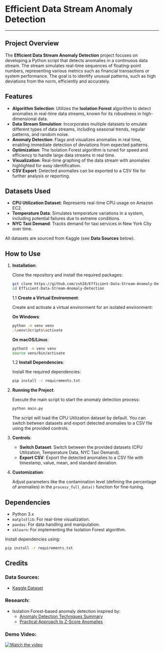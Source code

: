 # Efficient Data Stream Anomaly Detection
---

## Project Overview

The **Efficient Data Stream Anomaly Detection** project focuses on developing a Python script that detects anomalies in a continuous data stream. The stream simulates real-time sequences of floating-point numbers, representing various metrics such as financial transactions or system performance. The goal is to identify unusual patterns, such as high deviations from the norm, efficiently and accurately.

## Features

- **Algorithm Selection**: Utilizes the **Isolation Forest** algorithm to detect anomalies in real-time data streams, known for its robustness in high-dimensional data.
- **Data Stream Simulation**: Incorporates multiple datasets to emulate different types of data streams, including seasonal trends, regular patterns, and random noise.
- **Anomaly Detection**: Flags and visualizes anomalies in real time, enabling immediate detection of deviations from expected patterns.
- **Optimization**: The Isolation Forest algorithm is tuned for speed and efficiency to handle large data streams in real time.
- **Visualization**: Real-time graphing of the data stream with anomalies highlighted for easy identification.
- **CSV Export**: Detected anomalies can be exported to a CSV file for further analysis or reporting.

## Datasets Used

- **CPU Utilization Dataset**: Represents real-time CPU usage on Amazon EC2.
- **Temperature Data**: Simulates temperature variations in a system, including potential failures due to extreme conditions.
- **NYC Taxi Demand**: Tracks demand for taxi services in New York City over time.

All datasets are sourced from Kaggle (see **Data Sources** below).

## How to Use

1. **Installation**:

   Clone the repository and install the required packages:

   ```bash
   git clone https://github.com/zsh28/Efficient-Data-Stream-Anomaly-Detection
   cd Efficient-Data-Stream-Anomaly-Detection
   ```

   1.1 **Create a Virtual Environment**:

   Create and activate a virtual environment for an isolated environment:

   **On Windows**:
   ```bash
   python -m venv venv
   .\venv\Scripts\activate
   ```

   **On macOS/Linux**:
   ```bash
   python3 -m venv venv
   source venv/bin/activate
   ```

   1.2 **Install Dependencies**:

   Install the required dependencies:

   ```bash
   pip install -r requirements.txt
   ```

2. **Running the Project**:
   
   Execute the main script to start the anomaly detection process:

   ```bash
   python main.py
   ```

   The script will load the CPU Utilization dataset by default. You can switch between datasets and export detected anomalies to a CSV file using the provided controls.

3. **Controls**:
   - **Switch Dataset**: Switch between the provided datasets (CPU Utilization, Temperature Data, NYC Taxi Demand).
   - **Export CSV**: Export the detected anomalies to a CSV file with timestamp, value, mean, and standard deviation.

4. **Customization**:
   
   Adjust parameters like the contamination level (defining the percentage of anomalies) in the `process_full_data()` function for fine-tuning.

## Dependencies

- Python 3.x
- `matplotlib`: For real-time visualization.
- `pandas`: For data handling and manipulation.
- `sklearn`: For implementing the Isolation Forest algorithm.

Install dependencies using:

```bash
pip install -r requirements.txt
```

## Credits

### Data Sources:
- [Kaggle Dataset](https://www.kaggle.com/code/joshuaswords/time-series-anomaly-detection/input)

### Research:
- Isolation Forest-based anomaly detection inspired by:
  - [Anomaly Detection Techniques Summary](https://www.kaggle.com/code/praxitelisk/anomaly-detection-techniques-summary/notebook#Z-Score-anomalies-(Statistical-Method))
  - [Practical Approach to Z-Score Anomalies](https://medium.com/@akashsri306/detecting-anomalies-with-z-scores-a-practical-approach-2f9a0f27458d)

### Demo Video:

[![Watch the video](https://img.youtube.com/vi/29fe_smfTpo/0.jpg)](https://www.youtube.com/watch?v=29fe_smfTpo)
